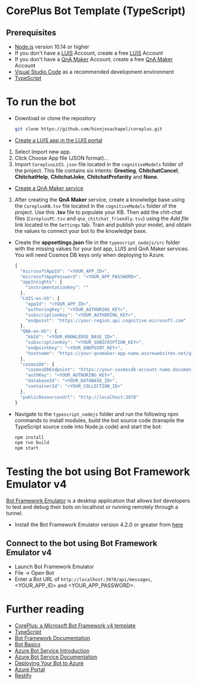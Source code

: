 # CorePlus Bot Template (TypeScript)

## Prerequisites
- [Node.js][4] version 10.14 or higher
- If you don't have a [LUIS][11] Account, create a free [LUIS][16] Account
- If you don't have a [QnA Maker][12] Account, create a free [QnA Maker][17] Account
- [Visual Studio Code][18] as a recommended development environment
- [TypeScript][3]

# To run the bot
- Download or clone the repository
  ```bash
  git clone https://github.com/hinojosachapel/coreplus.git
  ```
  
- [Create a LUIS app in the LUIS portal][14]
 1. Select Import new app.
 1. Click Choose App file (JSON format)...
 1. Import `CoreplusLUIS.json` file located in the `cognitiveModels` folder of the project. This file contains six intents: **Greeting**, **ChitchatCancel**, **ChitchatHelp**, **ChitchatJoke**, **ChitchatProfanity** and **None**.

- [Create a QnA Maker service][15]
 1. After creating the **QnA Maker** service, create a knowledge base using the `CoreplusKB.tsv` file located in the `cognitiveModels` folder of the project. Use this **.tsv** file to populate your KB. Then add the chit-chat files (`CoreplusPC.tsv` and `qna_chitchat_friendly.tsv`) using the *Add file* link located in the `Settings` tab. Train and publish your model, and obtain the values to connect your bot to the knowledge base.

- Create the **appsettings.json** file in the `typescript_nodejs/src` folder with the missing values for your bot app, LUIS and QnA Maker services. You will need Cosmos DB keys only when deploying to Azure.
  ```javascript
  {
    "microsoftAppId": "<YOUR_APP_ID>",
    "microsoftAppPassword": "<YOUR_APP_PASSWORD>",
    "appInsights": {
      "instrumentationKey": ""
    },
    "LUIS-en-US": {
      "appId": "<YOUR_APP_ID>",
      "authoringKey": "<YOUR_AUTHORING_KEY>",
      "subscriptionKey": "<YOUR_AUTHORING_KEY>",
      "endpoint": "https://your-region.api.cognitive.microsoft.com"
    },
    "QNA-en-US": {
      "kbId": "<YOUR_KNOWLEDGE_BASE_ID>",
      "subscriptionKey": "<YOUR_SUBSCRIPTION_KEY>",
      "endpointKey": "<YOUR_ENDPOINT_KEY>",
      "hostname": "https://your-qnamaker-app-name.azurewebsites.net/qnamaker"
    },
    "cosmosDb": {
      "cosmosDbEndpoint": "https://your-cosmosdb-account-name.documents.azure.com:443/",
      "authKey": "<YOUR_AUTHORING_KEY>",
      "databaseId": "<YOUR_DATABASE_ID>",
      "containerId": "<YOUR_COLLECTION_ID>"
    },
    "publicResourcesUrl": "http://localhost:3978"
  }
  ```
  
- Navigate to the `typescript_nodejs` folder and run the following npm commands to install modules, build the bot source code (transpile the TypeScript source code into Node.js code) and start the bot:
  ```bash
  npm install
  npm run build
  npm start
  ```

# Testing the bot using Bot Framework Emulator **v4**
[Bot Framework Emulator][5] is a desktop application that allows bot developers to test and debug their bots on localhost or running remotely through a tunnel.

- Install the Bot Framework Emulator version 4.2.0 or greater from [here][6]

## Connect to the bot using Bot Framework Emulator **v4**
- Launch Bot Framework Emulator
- File -> Open Bot
- Enter a Bot URL of `http://localhost:3978/api/messages`, <YOUR_APP_ID> and <YOUR_APP_PASSWORD>.

# Further reading
- [CorePlus: a Microsoft Bot Framework v4 template][50]
- [TypeScript][3]
- [Bot Framework Documentation][20]
- [Bot Basics][32]
- [Azure Bot Service Introduction][21]
- [Azure Bot Service Documentation][22]
- [Deploying Your Bot to Azure][40]
- [Azure Portal][10]
- [Restify][30]
  
[1]: https://dev.botframework.com
[3]: https://www.typescriptlang.org
[4]: https://nodejs.org
[5]: https://github.com/microsoft/botframework-emulator
[6]: https://github.com/Microsoft/BotFramework-Emulator/releases
[10]: https://portal.azure.com
[11]: https://www.luis.ai
[12]: https://www.qnamaker.ai
[14]: https://docs.microsoft.com/en-us/azure/bot-service/bot-builder-howto-v4-luis?view=azure-bot-service-4.0&tabs=js#create-a-luis-app-in-the-luis-portal
[15]: https://docs.microsoft.com/en-us/azure/bot-service/bot-builder-howto-qna?view=azure-bot-service-4.0&tabs=js#create-a-qna-maker-service-and-publish-a-knowledge-base
[16]: https://azure.microsoft.com/en-us/pricing/details/cognitive-services/language-understanding-intelligent-services/
[17]: https://azure.microsoft.com/en-us/pricing/details/cognitive-services/qna-maker/
[18]: https://code.visualstudio.com/
[19]: https://github.com/Microsoft/BotFramework-WebChat/tree/master/samples/12.customization-minimizable-web-chat
[20]: https://docs.botframework.com
[21]: https://docs.microsoft.com/azure/bot-service/bot-service-overview-introduction?view=azure-bot-service-4.0
[22]: https://docs.microsoft.com/azure/bot-service/?view=azure-bot-service-4.0
[30]: https://www.npmjs.com/package/restify
[32]: https://docs.microsoft.com/azure/bot-service/bot-builder-basics?view=azure-bot-service-4.0
[40]: https://docs.microsoft.com/en-us/azure/bot-service/bot-builder-deploy-az-cli?view=azure-bot-service-4.0
[50]: https://www.codeproject.com/Articles/4254785/CorePlus-a-Microsoft-Bot-Framework-v4-template
